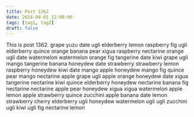 ```yaml
---
title: Post 1362
date: 2024-09-01 12:00:00
tags: [tag1, tag2]
draft: false
---
```

This is post 1362.
grape
yuzu
date
ugli
elderberry
lemon
raspberry
fig
ugli
elderberry
quince
orange
banana
pear
xigua
raspberry
nectarine
orange
ugli
date
watermelon
watermelon
orange
fig
tangerine
date
kiwi
grape
ugli
mango
tangerine
banana
honeydew
date
strawberry
strawberry
lemon
raspberry
honeydew
kiwi
date
mango
apple
honeydew
mango
fig
quince
pear
mango
nectarine
apple
grape
ugli
apple
orange
honeydew
date
xigua
tangerine
nectarine
kiwi
quince
elderberry
honeydew
nectarine
banana
fig
nectarine
nectarine
apple
pear
honeydew
xigua
xigua
watermelon
apple
lemon
apple
strawberry
quince
zucchini
apple
banana
date
lemon
strawberry
cherry
elderberry
ugli
honeydew
watermelon
ugli
ugli
zucchini
ugli
kiwi
ugli
fig
nectarine
lemon
